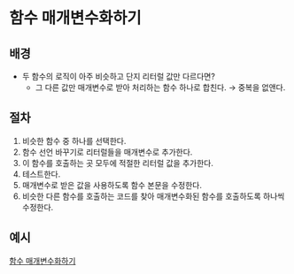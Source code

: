 #  함수 매개변수화하기
## 배경
- 두 함수의 로직이 아주 비슷하고 단지 리터럴 값만 다르다면?
  - 그 다른 값만 매개변수로 받아 처리하는 함수 하나로 합친다. → 중복을 없앤다.

## 절차
1. 비슷한 함수 중 하나를 선택한다.
2. 함수 선언 바꾸기로 리터럴들을 매개변수로 추가한다.
3. 이 함수를 호출하는 곳 모두에 적절한 리터럴 값을 추가한다.
4. 테스트한다.
5. 매개변수로 받은 값을 사용하도록 함수 본문을 수정한다. 
6. 비슷한 다른 함수를 호출하는 코드를 찾아 매개변수화된 함수를 호출하도록 하나씩 수정한다.

## 예시
[함수 매개변수화하기](/example.js)<br>
